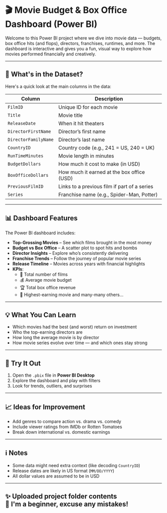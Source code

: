 # 🎬 Movie Budget & Box Office Dashboard (Power BI)

Welcome to this Power BI project where we dive into movie data — budgets, box office hits (and flops), directors, franchises, runtimes, and more. The dashboard is interactive and gives you a fun, visual way to explore how movies performed financially and creatively.

---

## 📂 What's in the Dataset?

Here's a quick look at the main columns in the data:

| Column               | Description                                 |
|----------------------|---------------------------------------------|
| `FilmID`             | Unique ID for each movie                    |
| `Title`              | Movie title                                 |
| `ReleaseDate`        | When it hit theaters                        |
| `DirectorFirstName`  | Director’s first name                       |
| `DirectorFamilyName` | Director’s last name                        |
| `CountryID`          | Country code (e.g., 241 = US, 240 = UK)     |
| `RunTimeMinutes`     | Movie length in minutes                     |
| `BudgetDollars`      | How much it cost to make (in USD)           |
| `BoxOfficeDollars`   | How much it earned at the box office (USD)  |
| `PreviousFilmID`     | Links to a previous film if part of a series|
| `Series`             | Franchise name (e.g., Spider-Man, Potter)   |

---

## 📊 Dashboard Features

The Power BI dashboard includes:

- **Top-Grossing Movies** – See which films brought in the most money
- **Budget vs Box Office** – A scatter plot to spot hits and bombs
- **Director Insights** – Explore who’s consistently delivering
- **Franchise Trends** – Follow the journey of popular movie series
- **Release Timeline** – Movies across years with financial highlights
- **KPIs**:
  - 🎥 Total number of films
  - 💰 Average movie budget
  - 🏆 Total box office revenue
  - 👑 Highest-earning movie
 and many-many others...   

---

## 💡 What You Can Learn

- Which movies had the best (and worst) return on investment
- Who the top-earning directors are
- How long the average movie is by director
- How movie series evolve over time — and which ones stay strong

---

## 🧪 Try It Out

1. Open the `.pbix` file in **Power BI Desktop**
2. Explore the dashboard and play with filters
3. Look for trends, outliers, and surprises

---

## 📈 Ideas for Improvement

- Add genres to compare action vs. drama vs. comedy
- Include viewer ratings from IMDb or Rotten Tomatoes
- Break down international vs. domestic earnings

---

## ℹ️ Notes

- Some data might need extra context (like decoding `CountryID`)
- Release dates are likely in US format (`MM/DD/YYYY`)
- All dollar values are assumed to be in USD

---
✨ Uploaded project folder contents  
📝 I'm a beginner, excuse any mistakes!
---

